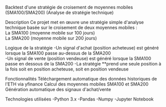  Backtest d'une stratégie de croisement de moyennes mobiles (SMA100/SMA200)
(Analyse de stratégie technique)



Description
Ce projet met en œuvre une stratégie simple d'analyse technique basée sur le croisement de deux moyennes mobiles :  
 La SMA100 (moyenne mobile sur 100 jours)  
 La SMA200 (moyenne mobile sur 200 jours)

Logique de la stratégie
 -Un signal d'achat (position acheteuse) est généré lorsque la SMA100 passe au-dessus de la SMA200  
 -Un signal de vente (position vendeuse) est généré lorsque la SMA100 passe en dessous de la SMA200
 -La stratégie **prend une seule position à la fois soit en position acheteuse, soit en position vendeuse



 Fonctionnalités
Téléchargement automatique des données historiques de l'ETH via yfinance
 Calcul des moyennes mobiles SMA100 et SMA200
 Génération automatique des signaux d'achat/vente

Technologies utilisées
 -Python 3.x
 -Pandas
 -Numpy
 -Jupyter Notebook



